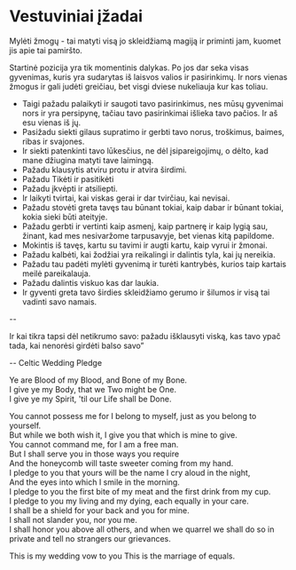 # Vestuviniai įžadai

Mylėti žmogų - tai matyti visą jo skleidžiamą magiją ir priminti jam, kuomet jis apie tai pamiršto.

Startinė pozicija yra tik momentinis dalykas. Po jos dar seka visas gyvenimas, kuris yra sudarytas iš laisvos valios ir pasirinkimų. Ir nors vienas žmogus ir gali judėti greičiau, bet visgi dviese nukeliauja kur kas toliau.

* Taigi pažadu palaikyti ir saugoti tavo pasirinkimus, nes mūsų gyvenimai nors ir yra persipynę, tačiau tavo pasirinkimai išlieka tavo pačios. Ir aš esu vienas iš jų. 
* Pasižadu siekti gilaus supratimo ir gerbti tavo norus, troškimus, baimes, ribas ir svajones. 
* Ir siekti patenkinti tavo lūkesčius, ne dėl įsipareigojimų, o dėlto, kad mane džiugina matyti tave laimingą. 
* Pažadu klausytis atviru protu ir atvira širdimi. 
* Pažadu Tikėti ir pasitikėti 
* Pažadu įkvėpti ir atsiliepti. 
* Ir laikyti tvirtai, kai viskas gerai ir dar tvirčiau, kai nevisai. 
* Pažadu stovėti greta tavęs tau būnant tokiai, kaip dabar ir būnant tokiai, kokia sieki būti ateityje. 
* Pažadu gerbti ir vertinti kaip asmenį, kaip partnerę ir kaip lygią sau, žinant, kad mes nesivaržome tarpusavyje, bet vienas kitą papildome. 
* Mokintis iš tavęs, kartu su tavimi ir augti kartu, kaip vyrui ir žmonai. 
* Pažadu kalbėti, kai žodžiai yra reikalingi ir dalintis tyla, kai jų nereikia. 
* Pažadu tau padėti mylėti gyvenimą ir turėti kantrybės, kurios taip kartais meilė pareikalauja. 
* Pažadu dalintis viskuo kas dar laukia. 
* Ir gyventi greta tavo širdies skleidžiamo gerumo ir šilumos ir visą tai vadinti savo namais.

--

Ir kai tikra tapsi dėl netikrumo savo: pažadu išklausyti viską, kas tavo ypač tada, kai nenorėsi girdėti balso savo”

-- Celtic Wedding Pledge

Ye are Blood of my Blood, and Bone of my Bone.   
I give ye my Body, that we Two might be One.   
I give ye my Spirit, 'til our Life shall be Done.

You cannot possess me for I belong to myself, just as you belong to yourself.   
But while we both wish it, I give you that which is mine to give.   
You cannot command me, for I am a free man.   
But I shall serve you in those ways you require   
And the honeycomb will taste sweeter coming from my hand.   
I pledge to you that yours will be the name I cry aloud in the night,   
And the eyes into which I smile in the morning.   
I pledge to you the first bite of my meat and the first drink from my cup.   
I pledge to you my living and my dying, each equally in your care.   
I shall be a shield for your back and you for mine.   
I shall not slander you, nor you me.   
I shall honor you above all others, and when we quarrel we shall do so in private and tell no strangers our grievances.  
  
This is my wedding vow to you This is the marriage of equals.

